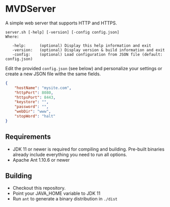# MVDServer

A simple web server that supports HTTP and HTTPS.

```text
server.sh [-help] [-version] [-config config.json]
Where:

   -help:      (optional) Display this help information and exit
   -version:   (optional) Display version & build information and exit
   -config:    (optional) Load configuration from JSON file (default: config.json)
```

Edit the provided `config.json` (see below) and personalize your settings or create a new JSON file withe the same fields.

```JSON
{
    "hostName": "mysite.com",
    "httpPort": 8080,
    "httpsPort": 8443,
    "keystore": "",
    "password": "",
    "webDir": "www",
    "stopWord": "halt"
}
```

## Requirements

- JDK 11 or newer is required for compiling and building. Pre-built binaries already include everything you need to run all options.
- Apache Ant 1.10.6 or newer

## Building

- Checkout this repository.
- Point your JAVA_HOME variable to JDK 11
- Run `ant` to generate a binary distribution in `./dist`
